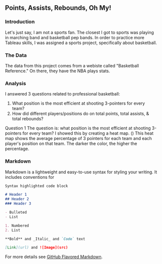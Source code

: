 ## Points, Assists, Rebounds, Oh My!

### Introduction
Let's just say, I am not a sports fan. The closest I got to sports was playing in marching band and basketball pep bands. In order to practice more Tableau skills, I was assigned a sports project, specifically about basketball.


### The Data
The data from this project comes from a webiste called "Basketball Reference." On there, they have the NBA plays stats. 

### Analysis

I answered 3 questions related to professional basketball:
  1. What position is the most efficient at shooting 3-pointers for every team?
  2. How did different players/positions do on total points, total assists, & total rebounds?

Question 1
The question is: what position is the most efficient at shooting 3-pointers for every team? I showed this by creating a heat map.
()
This heat map shows the average percentage of 3 pointers for each team and each player's position on that team. The darker the color, the higher the percentage. 



### Markdown

Markdown is a lightweight and easy-to-use syntax for styling your writing. It includes conventions for

```markdown
Syntax highlighted code block

# Header 1
## Header 2
### Header 3

- Bulleted
- List

1. Numbered
2. List

**Bold** and _Italic_ and `Code` text

[Link](url) and ![Image](src)
```

For more details see [GitHub Flavored Markdown](https://guides.github.com/features/mastering-markdown/).

